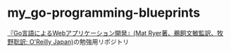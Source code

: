 # my_go-programming-blueprints
[『Go言語によるWebアプリケーション開発』(Mat Ryer著、鵜飼文敏監訳、牧野聡訳; O'Reilly Japan)](https://github.com/oreilly-japan/go-programming-blueprints)の勉強用リポジトリ
